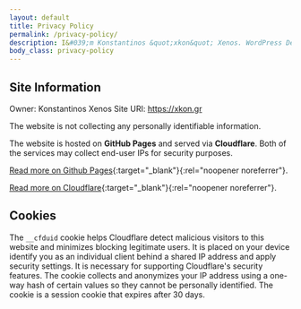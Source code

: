 ```yaml
---
layout: default
title: Privacy Policy
permalink: /privacy-policy/
description: I&#039;m Konstantinos &quot;xkon&quot; Xenos. WordPress Developer &amp; Contributor. Privacy Component Maintainer, advocate of quality code &amp; supporter of FOSS.
body_class: privacy-policy
---
```

## Site Information

Owner: Konstantinos Xenos
Site URI: https://xkon.gr

The website is not collecting any personally identifiable information.

The website is hosted on **GitHub Pages** and served via **Cloudflare**. Both of the services may collect end-user IPs for security purposes.

[Read more on Github Pages](https://docs.github.com/en/free-pro-team@latest/github/site-policy/github-privacy-statement#github-pages){:target="_blank"}{:rel="noopener noreferrer"}.

[Read more on Cloudflare](https://support.cloudflare.com/hc/en-us/articles/200170156-Understanding-the-Cloudflare-Cookies){:target="_blank"}{:rel="noopener noreferrer"}.

## Cookies

The `__cfduid` cookie helps Cloudflare detect malicious visitors to this website and minimizes blocking legitimate users. It is placed on your device identify you as an individual client behind a shared IP address and apply security settings. It is necessary for supporting Cloudflare's security features. The cookie collects and anonymizes your IP address using a one-way hash of certain values so they cannot be personally identified. The cookie is a session cookie that expires after 30 days.

